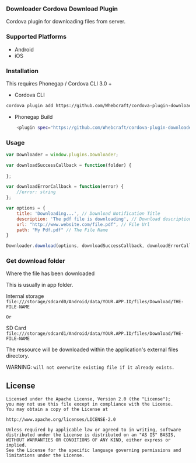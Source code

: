 ### Downloader Cordova Download Plugin

Cordova plugin for downloading files from server.

### Supported Platforms

- Android
- iOS

### Installation

This requires Phonegap / Cordova CLI 3.0 +

- Cordova CLI

```sh
cordova plugin add https://github.com/Whebcraft/cordova-plugin-downloader
```


- Phonegap Build

```sh
    <plugin spec="https://github.com/Whebcraft/cordova-plugin-downloader.git" source="git" />
```

### Usage

```js
var Downloader = window.plugins.Downloader;

var downloadSuccessCallback = function(folder) {
    
};

var downloadErrorCallback = function(error) {
    //error: string
};

var options = {
    title: 'Downloading...', // Download Notification Title
    description: 'The pdf file is downloading', // Download description Notification String
    url: "http://www.website.com/file.pdf", // File Url
    path: "My Pdf.pdf" // The File Name
}

Downloader.download(options, downloadSuccessCallback, downloadErrorCallback);
```

### Get download folder
Where the file has been downloaded

This is usually in app folder.

Internal storage `file:///storage/sdcard0/Android/data/YOUR.APP.ID/files/Download/THE-FILE-NAME`

`Or`

SD Card `file:///storage/sdcard1/Android/data/YOUR.APP.ID/files/Download/THE-FILE-NAME`

The ressource will be downloaded within the application's external files directory.

WARNING: `will not overwrite existing file if it already exists.`

License
--------

    Licensed under the Apache License, Version 2.0 (the "License");
    you may not use this file except in compliance with the License.
    You may obtain a copy of the License at

    http://www.apache.org/licenses/LICENSE-2.0

    Unless required by applicable law or agreed to in writing, software
    distributed under the License is distributed on an "AS IS" BASIS,
    WITHOUT WARRANTIES OR CONDITIONS OF ANY KIND, either express or implied.
    See the License for the specific language governing permissions and
    limitations under the License.

